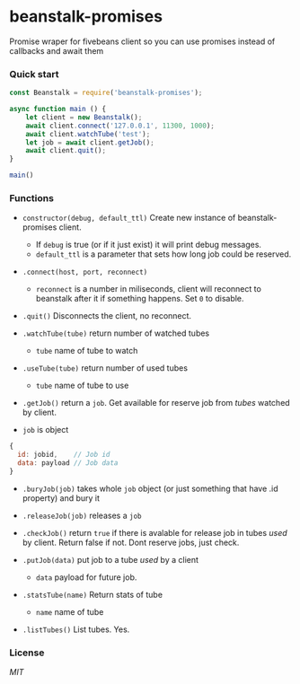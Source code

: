 # beanstalk-promises
Promise wraper for fivebeans client so you can use promises instead of callbacks and await them

### Quick start
```javascript
const Beanstalk = require('beanstalk-promises');

async function main () {
	let client = new Beanstalk();
	await client.connect('127.0.0.1', 11300, 1000);
	await client.watchTube('test');
    let job = await client.getJob();
	await client.quit();
}

main()
```

### Functions

- `constructor(debug, default_ttl)`
Create new instance of beanstalk-promises client. 
  - If `debug` is true (or if it just exist) it will print debug messages.
  - `default_ttl` is a parameter that sets how long job could be reserved.

- `.connect(host, port, reconnect)`
  - `reconnect` is a number in miliseconds, client will reconnect to beanstalk after it if something happens. Set `0` to disable.

- `.quit()`
Disconnects the client, no reconnect.

- `.watchTube(tube)` return number of watched tubes
  - `tube` name of tube to watch 
  
- `.useTube(tube)` return number of used tubes
  - `tube` name of tube to use
  
- `.getJob()` return a `job`. Get available for reserve job from *tubes* watched by client.

- `job` is object
```javascript
{
  id: jobid,    // Job id 
  data: payload // Job data
}
```
- `.buryJob(job)` takes whole `job` object (or just something that have .id property) and bury it

- `.releaseJob(job)` releases a `job`

- `.checkJob()` return `true` if there is avalable for release job in tubes *used* by client. Return false if not. 
Dont reserve jobs, just check. 

- `.putJob(data)` put job to a tube *used* by a client
  - `data` payload for future job.

- `.statsTube(name)` Return stats of tube
  - `name` name of tube

- `.listTubes()` List tubes. Yes.

### License
*MIT*
